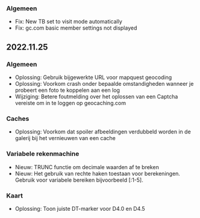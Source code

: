 
### Algemeen
- Fix: New TB set to visit mode automatically
- Fix: gc.com basic member settings not displayed

## 2022.11.25

### Algemeen
- Oplossing: Gebruik bijgewerkte URL voor mapquest geocoding
- Oplossing: Voorkom crash onder bepaalde omstandigheden wanneer je probeert een foto te koppelen aan een log
- Wijziging: Betere foutmelding over het oplossen van een Captcha vereiste om in te loggen op geocaching.com

### Caches
- Oplossing: Voorkom dat spoiler afbeeldingen verdubbeld worden in de galerij bij het vernieuwen van een cache

### Variabele rekenmachine
- Nieuw: TRUNC functie om decimale waarden af te breken
- Nieuw: Het gebruik van rechte haken toestaan voor berekeningen. Gebruik voor variabele bereiken bijvoorbeeld \[:1-5\].

### Kaart
- Oplossing: Toon juiste DT-marker voor D4.0 en D4.5
